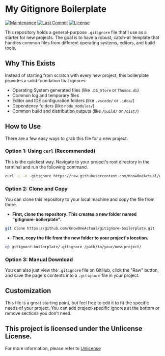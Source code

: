 # My Gitignore Boilerplate

[![Maintenance](https://img.shields.io/badge/Maintained%3F-yes-green.svg)](https://github.com/KnowOneActual/gitignore-boilerplate/)
[![Last Commit](https://img.shields.io/github/last-commit/KnowOneActual/gitignore-boilerplate.svg)](https://github.com/KnowOneActual/gitignore-boilerplate/commits/main)
[![License](https.img.shields.io/github/license/KnowOneActual/gitignore-boilerplate.svg)](https://github.com/KnowOneActual/gitignore-boilerplate/blob/main/LICENSE)


This repository holds a general-purpose `.gitignore` file that I use as a starter for new projects. The goal is to have a robust, catch-all template that handles common files from different operating systems, editors, and build tools.

## Why This Exists

Instead of starting from scratch with every new project, this boilerplate provides a solid foundation that ignores:
* Operating System generated files (like `.DS_Store` or `Thumbs.db`)
* Common log and temporary files
* Editor and IDE configuration folders (like `.vscode/` or `.idea/`)
* Dependency folders (like `node_modules/`)
* Common build and distribution outputs (like `/build/` or `/dist/`)

## How to Use

There are a few easy ways to grab this file for a new project.

### Option 1: Using `curl` (Recommended)

This is the quickest way. Navigate to your project's root directory in the terminal and run the following command.

```bash
curl -L -o .gitignore https://raw.githubusercontent.com/KnowOneActual/gitignore-boilerplate/main/.gitignore
```

### Option 2: Clone and Copy

You can clone this repository to your local machine and copy the file from there.

* **First, clone the repository. This creates a new folder named "gitignore-boilerplate".**

```bash
git clone https://github.com/KnowOneActual/gitignore-boilerplate.git
```

* **Then, copy the file from the new folder to your project's location.**

```bash
cp gitignore-boilerplate/.gitignore /path/to/your/new-project/
```

### Option 3: Manual Download

You can also just view the `.gitignore` file on GitHub, click the "Raw" button, and save the page's contents into a `.gitignore` file in your project.

## Customization

This file is a great starting point, but feel free to edit it to fit the specific needs of your project. You can add project-specific ignores at the bottom or remove sections you don't need.


## **This project is licensed under the Unlicense License.**

For more information, please refer to [Unlicense](https://unlicense.org)
